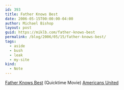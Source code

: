 ```yaml
---
id: 393
title: Father Knows Best
date: 2006-05-15T00:00:00-04:00
author: Michael Bishop
layout: post
guid: https://miklb.com/father-knows-best
permalink: /blog/2006/05/15/father-knows-best/
tags:
  - aside
  - bush
  - leak
  - my-site
kind:
  - Note
---
```

<p><a href="http://www.americansunitedforchange.org/News/2006_ads.htm/Father/Father_Knows_Best.mov">Father Knows Best</a> (Quicktime Movie) <a href="http://www.americansunitedforchange.org/News/2006_ads.htm/2006_multimedia.htm#">Americans    United</a></p>